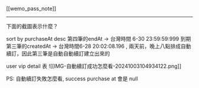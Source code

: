 [[wemo_pass_note]]


---


下面的截圖表示什麼？


sort by purchaseAt desc
第四筆的endAt -> 台灣時間 6-30 23:59:59:999 到期
第三筆的createdAt  -> 台灣時間6-28 20:02:08.196 , 兩天前，晚上八點排成自動續訂，因此第三筆是自動自動續訂建立出來的

user vip detail 表
![[IMG-自動續訂成功怎麼看-20241003104934122.png]]

PS: 自動續訂失敗怎麼看, success purchase at 會是 null